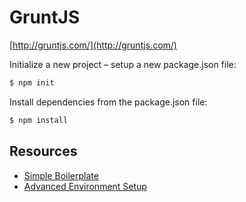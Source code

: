 # GruntJS

[http://gruntjs.com/](http://gruntjs.com/)

Initialize a new project – setup a new package.json file:
```bash
$ npm init
```

Install dependencies from the package.json file:
```bash
$ npm install
```

## Resources

- [Simple Boilerplate](https://github.com/philsinatra/pjs-starter)
- [Advanced Environment Setup](https://github.com/philsinatra/pjs-starter-grunt-env)

